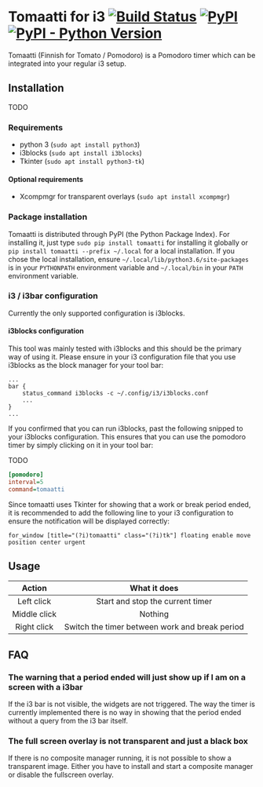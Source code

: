 # Tomaatti for i3 [![Build Status](https://travis-ci.org/thuetz/i3-tomaatti.svg?branch=master)](https://travis-ci.org/thuetz/i3-tomaatti) [![PyPI](https://img.shields.io/pypi/v/tomaatti.svg)](https://pypi.org/project/tomaatti/) [![PyPI - Python Version](https://img.shields.io/pypi/pyversions/tomaatti.svg)](https://pypi.org/project/tomaatti/) 
Tomaatti (Finnish for Tomato / Pomodoro) is a Pomodoro timer which can be integrated into your
regular i3 setup.

## Installation
TODO

### Requirements
* python 3 (`sudo apt install python3`)
* i3blocks (`sudo apt install i3blocks`)
* Tkinter (`sudo apt install python3-tk`)

#### Optional requirements
* Xcompmgr for transparent overlays (`sudo apt install xcompmgr`)

### Package installation
Tomaatti is distributed through PyPI (the Python Package Index). For installing it, just
type ```sudo pip install tomaatti``` for installing it globally or ```pip install tomaatti --prefix ~/.local```
for a local installation. If you chose the local installation, ensure ```~/.local/lib/python3.6/site-packages``` is in your ```PYTHONPATH``` environment
variable and ```~/.local/bin``` in your ```PATH``` environment variable.

### i3 / i3bar configuration
Currently the only supported configuration is i3blocks.

#### i3blocks configuration
This tool was mainly tested with i3blocks and this should be the primary way of using it. Please ensure in your i3 configuration file that you
use i3blocks as the block manager for your tool bar:
```
...
bar {
	status_command i3blocks -c ~/.config/i3/i3blocks.conf
	...
}
...
```

If you confirmed that you can run i3blocks, past the following snipped to your i3blocks configuration. This ensures that you can use
the pomodoro timer by simply clicking on it in your tool bar:

TODO
```ini
[pomodoro]
interval=5
command=tomaatti
```

Since tomaatti uses Tkinter for showing that a work or break period ended, it is recommended to add the following line to your i3 configuration to ensure the notification
will be displayed correctly:
```
for_window [title="(?i)tomaatti" class="(?i)tk"] floating enable move position center urgent
```

## Usage
| Action       | What it does                                   |
|      :-:     |     :-:                                        |
| Left click   | Start and stop the current timer               |
| Middle click | Nothing                                        |
| Right click  | Switch the timer between work and break period |

## FAQ

### The warning that a period ended will just show up if I am on a screen with a i3bar
If the i3 bar is not visible, the widgets are not triggered. The way the timer is currently implemented there is no way in showing
that the period ended without a query from the i3 bar itself.

### The full screen overlay is not transparent and just a black box
If there is no composite manager running, it is not possible to show a transparent image. Either you have to install and start a composite
manager or disable the fullscreen overlay.
